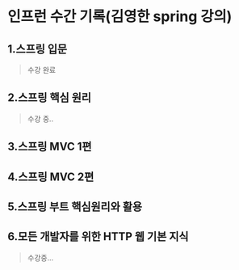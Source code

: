 # 인프런 수간 기록(김영한 spring 강의)

## 1.스프링 입문 
>수강 완료
## 2.스프링 핵심 원리 
> 수강 중..
## 3.스프링 MVC 1편

## 4.스프링 MVC 2편 

## 5.스프링 부트 핵심원리와 활용 

## 6.모든 개발자를 위한 HTTP 웹 기본 지식 
>수강중...
